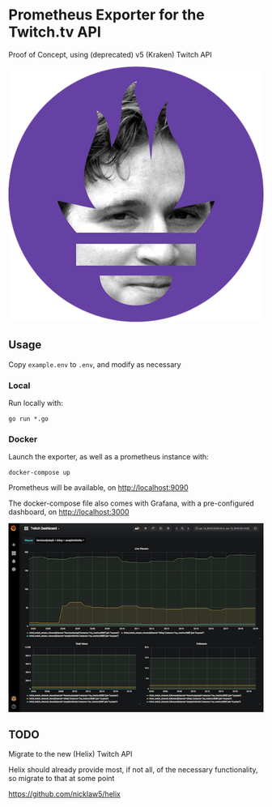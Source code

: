 # Prometheus Exporter for the Twitch.tv API

Proof of Concept, using (deprecated) v5 (Kraken) Twitch API

![Combination of Prometheus logo and Kappa emote from Twitch](images/prometheus-kappa.png)


## Usage

Copy `example.env` to `.env`, and modify as necessary

### Local

Run locally with:

```
go run *.go
```

### Docker

Launch the exporter, as well as a prometheus instance with:

```
docker-compose up
```

Prometheus will be available, on [http://localhost:9090](http://localhost:9090)

The docker-compose file also comes with Grafana, with a pre-configured dashboard, on [http://localhost:3000](http://localhost:3000)

![screenshot of Grafana dashboard](images/grafana.png)




## TODO

Migrate to the new (Helix) Twitch API

Helix should already provide most, if not all, of the necessary functionality, so migrate to that at some point

https://github.com/nicklaw5/helix
